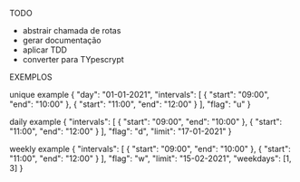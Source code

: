 TODO
- abstrair chamada de rotas
- gerar documentação
- aplicar TDD
- converter para TYpescrypt

EXEMPLOS

unique example
{
    "day": "01-01-2021",
    "intervals": [
        {
            "start": "09:00",
            "end": "10:00"
        },
        {
            "start": "11:00",
            "end": "12:00"
        }
    ],
    "flag": "u"
}

daily example
{
    "intervals": [
        {
            "start": "09:00",
            "end": "10:00"
        },
        {
            "start": "11:00",
            "end": "12:00"
        }
    ],
    "flag": "d",
    "limit": "17-01-2021"
}

weekly example
{
    "intervals": [
        {
            "start": "09:00",
            "end": "10:00"
        },
        {
            "start": "11:00",
            "end": "12:00"
        }
    ],
    "flag": "w",
    "limit": "15-02-2021",
    "weekdays": [1, 3]
}